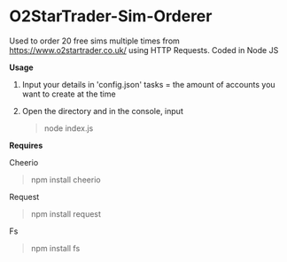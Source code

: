 # O2StarTrader-Sim-Orderer
Used to order 20 free sims multiple times from https://www.o2startrader.co.uk/ using HTTP Requests. Coded in Node JS

**Usage**

1. Input your details in 'config.json'
tasks = the amount of accounts you want to create at the time

2. Open the directory and in the console, input

   > node index.js


**Requires**

Cheerio
>npm install cheerio

Request
>npm install request

Fs
>npm install fs